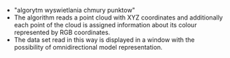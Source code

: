 <ul>
  <li>"algorytm wyswietlania chmury punktow"</li>
  <li>The algorithm reads a point cloud with XYZ coordinates and additionally each point of the cloud is assigned information about its colour represented by RGB coordinates.</li>  
  <li>The data set read in this way is displayed in a window with the possibility of omnidirectional model representation.</li>
</ul>
